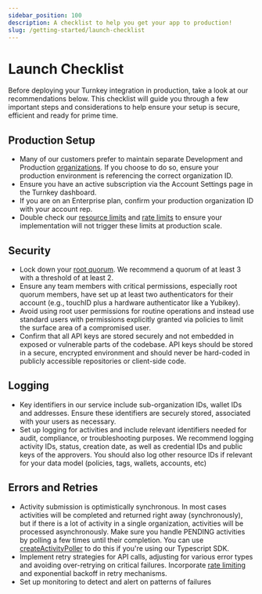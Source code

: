 ```yaml
---
sidebar_position: 100
description: A checklist to help you get your app to production!
slug: /getting-started/launch-checklist
---
```


# Launch Checklist

Before deploying your Turnkey integration in production, take a look at our recommendations below. This checklist will guide you through a few important steps and considerations to help ensure your setup is secure, efficient and ready for prime time.

## Production Setup

- Many of our customers prefer to maintain separate Development and Production [organizations](/concepts/organizations). If you choose to do so, ensure your production environment is referencing the correct organization ID.
- Ensure you have an active subscription via the Account Settings page in the Turnkey dashboard.
- If you are on an Enterprise plan, confirm your production organization ID with your account rep.
- Double check our [resource limits](/concepts/resource-limits) and [rate limits](/faq#do-you-have-any-rate-limits-in-place-in-your-public-api) to ensure your implementation will not trigger these limits at production scale.

## Security

- Lock down your [root quorum](/concepts/users/root-quorum). We recommend a quorum of at least 3 with a threshold of at least 2.
- Ensure any team members with critical permissions, especially root quorum members, have set up at least two authenticators for their account (e.g., touchID plus a hardware authenticator like a Yubikey).
- Avoid using root user permissions for routine operations and instead use standard users with permissions explicitly granted via policies to limit the surface area of a compromised user.
- Confirm that all API keys are stored securely and not embedded in exposed or vulnerable parts of the codebase. API keys should be stored in a secure, encrypted environment and should never be hard-coded in publicly accessible repositories or client-side code.

## Logging

- Key identifiers in our service include sub-organization IDs, wallet IDs and addresses. Ensure these identifiers are securely stored, associated with your users as necessary.
- Set up logging for activities and include relevant identifiers needed for audit, compliance, or troubleshooting purposes. We recommend logging activity IDs, status, creation date, as well as credential IDs and public keys of the approvers. You should also log other resource IDs if relevant for your data model (policies, tags, wallets, accounts, etc)

## Errors and Retries

- Activity submission is optimistically synchronous. In most cases activities will be completed and returned right away (synchronously), but if there is a lot of activity in a single organization, activities will be processed asynchronously. Make sure you handle PENDING activities by polling a few times until their completion. You can use [createActivityPoller](https://github.com/tkhq/sdk/blob/d9ed2aefc92d298826a40e821f959b019ea1936f/packages/http/src/async.ts#L101) to do this if you're using our Typescript SDK.
- Implement retry strategies for API calls, adjusting for various error types and avoiding over-retrying on critical failures. Incorporate [rate limiting](/faq#do-you-have-any-rate-limits-in-place-in-your-public-api) and exponential backoff in retry mechanisms.
- Set up monitoring to detect and alert on patterns of failures

